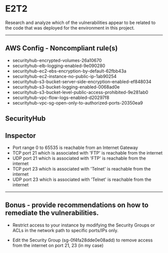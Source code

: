 # E2T2

Research and analyze which of the vulnerabilities appear to be related to the code that was deployed for the environment in this project.

---

## AWS Config - Noncompliant rule(s)

- securityhub-encrypted-volumes-26a10670
- securityhub-elb-logging-enabled-9e090280
- securityhub-ec2-ebs-encryption-by-default-62fbb43a
- securityhub-ec2-instance-no-public-ip-1ab90254
- securityhub-s3-bucket-server-side-encryption-enabled-ef848034
- securityhub-s3-bucket-logging-enabled-0068ad0e
- securityhub-s3-bucket-level-public-access-prohibited-9e281ab0
- securityhub-vpc-flow-logs-enabled-d20297f8
- securityhub-vpc-sg-open-only-to-authorized-ports-20350ea9

## SecurityHub

## Inspector

- Port range 0 to 65535 is reachable from an Internet Gateway
- TCP port 21 which is associated with 'FTP' is reachable from the internet
- UDP port 21 which is associated with 'FTP' is reachable from the internet
- TCP port 23 which is associated with 'Telnet' is reachable from the internet
- UDP port 23 which is associated with 'Telnet' is reachable from the internet

---

## Bonus - provide recommendations on how to remediate the vulnerabilities.

- Restrict access to your instance by modifying the Security Groups or ACLs in the network path to specific ports/IPs only.

- Edit the Security Group (sg-0f4fa28dde0e08add) to remove access from the internet on port 21, 23 (in my case)
